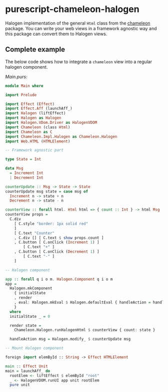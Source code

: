 # purescript-chameleon-halogen

Halogen implementation of the general `Html` class from the
[chameleon](https://github.com/thought2/purescript-chameleon) package.
You can write your web views in a framework agnostic way and this package can
convert them to Halogen views.


## Complete example

The below code shows how to integrate a `chameleon` view into a regular halogen component.

<!-- START example -->
*Main.purs:*
```hs
module Main where

import Prelude

import Effect (Effect)
import Effect.Aff (launchAff_)
import Halogen (liftEffect)
import Halogen as Halogen
import Halogen.VDom.Driver as HalogenVDOM
import Chameleon (class Html)
import Chameleon as C
import Chameleon.Impl.Halogen as Chameleon.Halogen
import Web.HTML (HTMLElement)

-- Framework agnostic part

type State = Int

data Msg
  = Increment Int
  | Decrement Int

counterUpdate :: Msg -> State -> State
counterUpdate msg state = case msg of
  Increment n -> state + n
  Decrement n -> state - n

counterView :: forall html. Html html => { count :: Int } -> html Msg
counterView props =
  C.div
    [ C.style "border: 1px solid red"
    ]
    [ C.text "Counter"
    , C.div [] [ C.text $ show props.count ]
    , C.button [ C.onClick (Increment 1) ]
        [ C.text "+" ]
    , C.button [ C.onClick (Decrement 1) ]
        [ C.text "-" ]
    ]

-- Halogen component

app :: forall q i o m. Halogen.Component q i o m
app =
  Halogen.mkComponent
    { initialState
    , render
    , eval: Halogen.mkEval $ Halogen.defaultEval { handleAction = handleAction }
    }
  where
  initialState _ = 0

  render state =
    Chameleon.Halogen.runHalogenHtml $ counterView { count: state }

  handleAction msg = Halogen.modify_ $ counterUpdate msg

-- Mount Halogen component

foreign import elemById :: String -> Effect HTMLElement

main :: Effect Unit
main = launchAff_ do
  rootElem <- liftEffect $ elemById "root"
  _ <- HalogenVDOM.runUI app unit rootElem
  pure unit
```
<!-- END example -->
